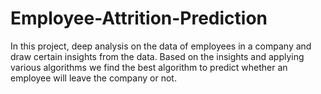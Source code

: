 # Employee-Attrition-Prediction
In this project, deep analysis on the data of employees in a company and  draw certain insights from the data. 
Based on the insights and applying various algorithms we find the best algorithm to predict whether an employee will leave the company or not.
